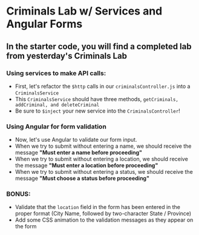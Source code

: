 # Criminals Lab w/ Services and Angular Forms

## In the starter code, you will find a completed lab from yesterday's Criminals Lab

### Using services to make API calls:

- First, let's refactor the `$http` calls in our `criminalsController.js` into a `CriminalsService`
- This `CriminalsService` should have three methods, `getCriminals, addCriminal, and deleteCriminal`
- Be sure to `$inject` your new service into the `CriminalsController`!

### Using Angular for form validation

- Now, let's use Angular to validate our form input.
- When we try to submit without entering a name, we should receive the message 
**"Must enter a name before proceeding"**
- When we try to submit without entering a location, we should receive the message 
**"Must enter a location before proceeding"**
- When we try to submit without entering a status, we should receive the message 
**"Must choose a status before proceeding"**


### BONUS:

- Validate that the `location` field in the form has been entered in the proper 
format (City Name, followed by two-character State / Province)
- Add some CSS animation to the validation messages as they appear on the form